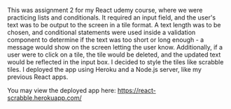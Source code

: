 This was assignment 2 for my React udemy course, where we were practicing lists and conditionals. It required an input field, and the user's text was to be output to the screen in a tile format. A text length was to be chosen, and conditional statements were used inside a validation component to determine if the text was too short or long enough - a message would show on the screen letting the user know. Additionally, if a user were to click on a tile, the tile would be deleted, and the updated text would be reflected in the input box. I decided to style the tiles like scrabble tiles. I deployed the app using Heroku and a Node.js server, like my previous React apps.

You may view the deployed app here: https://react-scrabble.herokuapp.com/

